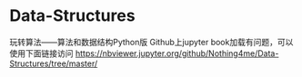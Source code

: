 # Data-Structures
玩转算法——算法和数据结构Python版
Github上jupyter book加载有问题，可以使用下面链接访问
https://nbviewer.jupyter.org/github/Nothing4me/Data-Structures/tree/master/
